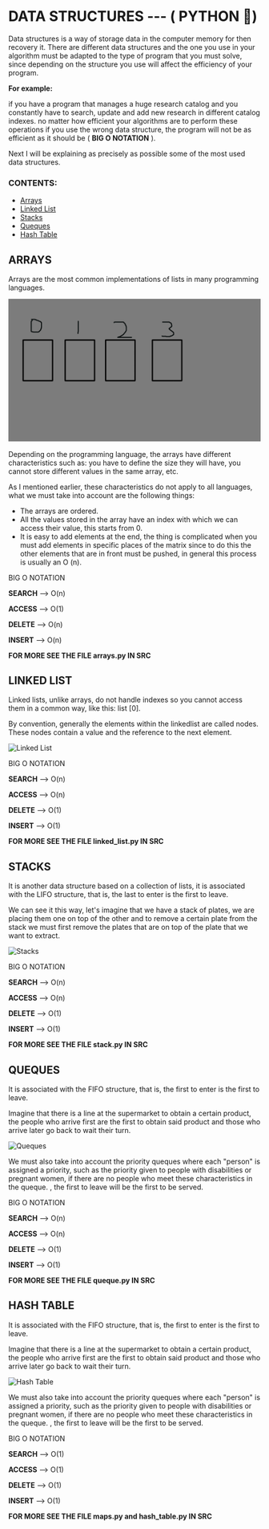 # DATA STRUCTURES --- ( PYTHON 🐍)

Data structures is a way of storage data in the computer memory for then recovery it. There are different data structures and the one you use in your algorithm must be adapted to the type of program that you must solve, since depending on the structure you use will affect the efficiency of your program.


**For example:** 

if you have a program that manages a huge research catalog and you constantly have to search, update and add new research in different catalog indexes. no matter how efficient your algorithms are to perform these operations if you use the wrong data structure, the program will not be as efficient as it should be ( **BIG O NOTATION** ).


Next I will be explaining as precisely as possible some of the most used data structures.


### CONTENTS:

* [Arrays](#arrays)
* [Linked List](#linked-list)
* [Stacks](#stacks)
* [Queques](#queques)
* [Hash Table](#hash-table)



## ARRAYS

Arrays are the most common implementations of lists in many programming languages.


![arrays](./screenshots/arrays.png)


Depending on the programming language, the arrays have different characteristics such as: you have to define the size they will have, you cannot store different values in the same array, etc.

As I mentioned earlier, these characteristics do not apply to all languages, what we must take into account are the following things:

* The arrays are ordered.
* All the values stored in the array have an index with which we can access their value, this starts from 0.
* It is easy to add elements at the end, the thing is complicated when you must add elements in specific places of the matrix since to do this the other elements that are in front must be pushed, in general this process is usually an O (n).


BIG O NOTATION

**SEARCH** --> O(n)

**ACCESS** --> O(1)

**DELETE** --> O(n)

**INSERT** --> O(n)


**FOR MORE SEE THE FILE arrays.py IN SRC**



## LINKED LIST

Linked lists, unlike arrays, do not handle indexes so you cannot access them in a common way, like this: list [0].

By convention, generally the elements within the linkedlist are called nodes. These nodes contain a value and the reference to the next element.


![Linked List](https://i1.faceprep.in/Companies-1/types-of-linked-list.png)



BIG O NOTATION

**SEARCH** --> O(n)

**ACCESS** --> O(n)

**DELETE** --> O(1)

**INSERT** --> O(1)


**FOR MORE SEE THE FILE linked_list.py IN SRC**



## STACKS

It is another data structure based on a collection of lists, it is associated with the LIFO structure, that is, the last to enter is the first to leave.

We can see it this way, let's imagine that we have a stack of plates, we are placing them one on top of the other and to remove a certain plate from the stack we must first remove the plates that are on top of the plate that we want to extract.


![Stacks](https://res.cloudinary.com/practicaldev/image/fetch/s--s1Qbl8Gf--/c_limit%2Cf_auto%2Cfl_progressive%2Cq_auto%2Cw_880/https://thepracticaldev.s3.amazonaws.com/i/mwcwre09s12vqa3gvl7a.png)



BIG O NOTATION

**SEARCH** --> O(n)

**ACCESS** --> O(n)

**DELETE** --> O(1)

**INSERT** --> O(1)


**FOR MORE SEE THE FILE stack.py IN SRC**



## QUEQUES

It is associated with the FIFO structure, that is, the first to enter is the first to leave.

Imagine that there is a line at the supermarket to obtain a certain product, the people who arrive first are the first to obtain said product and those who arrive later go back to wait their turn.


![Queques](https://media.geeksforgeeks.org/wp-content/cdn-uploads/gq/2014/02/Queue.png)

We must also take into account the priority queques where each "person" is assigned a priority, such as the priority given to people with disabilities or pregnant women, if there are no people who meet these characteristics in the queque. , the first to leave will be the first to be served.

BIG O NOTATION

**SEARCH** --> O(n)

**ACCESS** --> O(n)

**DELETE** --> O(1)

**INSERT** --> O(1)


**FOR MORE SEE THE FILE queque.py IN SRC**



## HASH TABLE

It is associated with the FIFO structure, that is, the first to enter is the first to leave.

Imagine that there is a line at the supermarket to obtain a certain product, the people who arrive first are the first to obtain said product and those who arrive later go back to wait their turn.


![Hash Table](https://upload.wikimedia.org/wikipedia/commons/thumb/7/7d/Hash_table_3_1_1_0_1_0_0_SP.svg/1920px-Hash_table_3_1_1_0_1_0_0_SP.svg.png)

We must also take into account the priority queques where each "person" is assigned a priority, such as the priority given to people with disabilities or pregnant women, if there are no people who meet these characteristics in the queque. , the first to leave will be the first to be served.

BIG O NOTATION

**SEARCH** --> O(1)

**ACCESS** --> O(1)

**DELETE** --> O(1)

**INSERT** --> O(1)


**FOR MORE SEE THE FILE maps.py and hash_table.py IN SRC**